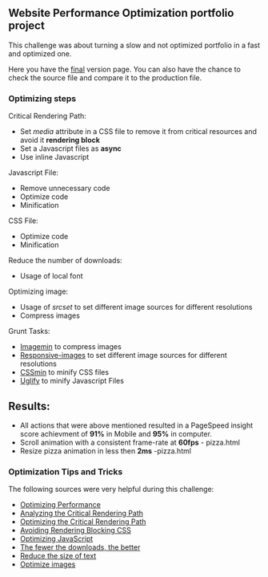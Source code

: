 ## Website Performance Optimization portfolio project
This challenge was about turning a slow and not optimized portfolio in a fast and optimized one.

Here you have the [final](https://cdn.rawgit.com/FDMOliveira/Front-end-nanodegree-exercises/9b7aff5/Pizzeria/index.html) version page.
You can also have the chance to check the source file and compare it to the production file.

### Optimizing steps
Critical Rendering Path:
* Set *media* attribute in a CSS file to remove it from critical resources and avoid it **rendering block**
* Set a Javascript files as **async**
* Use inline Javascript

Javascript File:
* Remove unnecessary code
* Optimize code
* Minification

CSS File:
* Optimize code
* Minification

Reduce the number of downloads:
* Usage of local font

Optimizing image:
* Usage of *srcset* to set different image sources for different resolutions
* Compress images

Grunt Tasks:
* [Imagemin](https://github.com/gruntjs/grunt-contrib-imagemin) to compress images
* [Responsive-images](https://github.com/andismith/grunt-responsive-images) to set different image sources for different resolutions
* [CSSmin](https://github.com/gruntjs/grunt-contrib-cssmin) to minify CSS files
* [Uglify](https://github.com/gruntjs/grunt-contrib-uglify) to minify Javascript Files


## Results:
* All actions that were above mentioned resulted in a PageSpeed insight score achievment of **91%** in Mobile and **95%** in computer.
* Scroll animation with a consistent frame-rate at **60fps** - pizza.html
* Resize pizza animation in less then **2ms** -pizza.html

### Optimization Tips and Tricks
The following sources were very helpful during this challenge: 
* [Optimizing Performance](https://developers.google.com/web/fundamentals/performance/ "web performance")
* [Analyzing the Critical Rendering Path](https://developers.google.com/web/fundamentals/performance/critical-rendering-path/analyzing-crp.html "analyzing crp")
* [Optimizing the Critical Rendering Path](https://developers.google.com/web/fundamentals/performance/critical-rendering-path/optimizing-critical-rendering-path.html "optimize the crp!")
* [Avoiding Rendering Blocking CSS](https://developers.google.com/web/fundamentals/performance/critical-rendering-path/render-blocking-css.html "render blocking css")
* [Optimizing JavaScript](https://developers.google.com/web/fundamentals/performance/critical-rendering-path/adding-interactivity-with-javascript.html "javascript")
* <a href="https://developers.google.com/web/fundamentals/performance/optimizing-content-efficiency/eliminate-downloads.html">The fewer the downloads, the better</a>
* <a href="https://developers.google.com/web/fundamentals/performance/optimizing-content-efficiency/optimize-encoding-and-transfer.html">Reduce the size of text</a>
* <a href="https://developers.google.com/web/fundamentals/performance/optimizing-content-efficiency/image-optimization.html">Optimize images</a>
